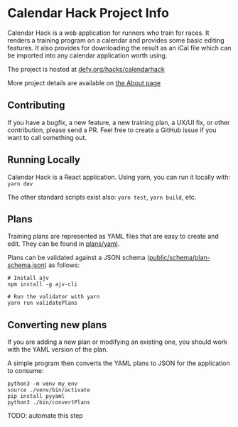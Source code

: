 # Calendar Hack Project Info

Calendar Hack is a web application for runners who train for races. It renders a training program on a calendar and provides some basic editing features. It also provides for downloading the result as an iCal file which can be imported into any calendar application worth using.

The project is hosted at [defy.org/hacks/calendarhack](https://www.defy.org/hacks/calendarhack)

More project details are available on [the About page](https://www.defy.org/hacks/calendarhack/about)

## Contributing
If you have a bugfix, a new feature, a new training plan, a UX/UI fix, or other contribution, please send a PR.
Feel free to create a GitHub issue if you want to call something out.

## Running Locally

Calendar Hack is a React application. Using yarn, you can run it locally with: `yarn dev`

The other standard scripts exist also: `yarn test`, `yarn build`, etc.

## Plans
Training plans are represented as YAML files that are easy to create and edit. They can be found in [plans/yaml](public/plans/yaml/).

Plans can be validated against a JSON schema ([public/schema/plan-schema.json](public/schema/plan-schema.json)) as follows:

```
# Install ajv
npm install -g ajv-cli

# Run the validator with yarn
yarn run validatePlans
```

## Converting new plans

If you are adding a new plan or modifying an existing one, you should work with the YAML version of the plan.

A simple program then converts the YAML plans to JSON for the application to consume:
```
python3 -m venv my_env
source ./venv/bin/activate
pip install pyyaml
python3 ./bin/convertPlans
```

TODO: automate this step 